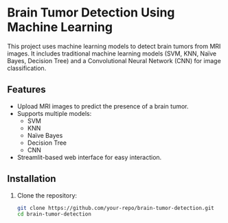 # Brain Tumor Detection Using Machine Learning

This project uses machine learning models to detect brain tumors from MRI images. It includes traditional machine learning models (SVM, KNN, Naïve Bayes, Decision Tree) and a Convolutional Neural Network (CNN) for image classification.

## Features
- Upload MRI images to predict the presence of a brain tumor.
- Supports multiple models:
  - SVM
  - KNN
  - Naïve Bayes
  - Decision Tree
  - CNN
- Streamlit-based web interface for easy interaction.

## Installation

1. Clone the repository:
   ```bash
   git clone https://github.com/your-repo/brain-tumor-detection.git
   cd brain-tumor-detection